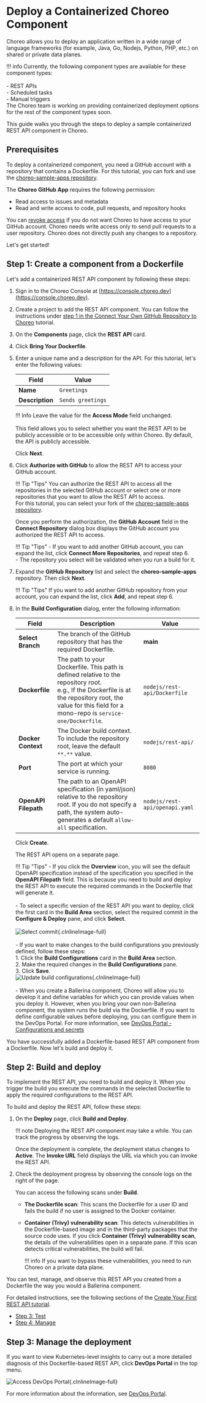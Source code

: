# Deploy a Containerized Choreo Component

Choreo allows you to deploy an application written in a wide range of language frameworks (for example, Java, Go, Nodejs, Python, PHP, etc.) on shared or private data planes.

!!! info
    Currently, the following component types are available for these component types:<br/><br/>
     - REST APIs<br/>
     - Scheduled tasks<br/>
     - Manual triggers<br/>
    The Choreo team is working on providing containerized deployment options for the rest of the component types soon.

This guide walks you through the steps to deploy a sample containerized REST API component in Choreo.

## Prerequisites

To deploy a containerized component, you need a GitHub account with a repository that contains a Dockerfile. For this tutorial, you can fork and use the [choreo-sample-apps repository](https://github.com/wso2/choreo-sample-apps).

The **Choreo GitHub App** requires the following permission:

 - Read access to issues and metadata
 - Read and write access to code, pull requests, and repository hooks

You can [revoke access](https://docs.github.com/en/authentication/keeping-your-account-and-data-secure/reviewing-your-authorized-integrations#reviewing-your-authorized-github-apps) if you do not want Choreo to have access to your GitHub account. Choreo needs write access only to send pull requests to a user repository. Choreo does not directly push any changes to a repository.

Let's get started!

## Step 1: Create a component from a Dockerfile

Let's add a containerized REST API component by following these steps:

1. Sign in to the Choreo Console at [https://console.choreo.dev](https://console.choreo.dev).

2. Create a project to add the REST API component. You can follow the instructions under [step 1 in the Connect Your Own GitHub Repository to Choreo](../connect-your-own-github-repository-to-choreo/#step-1-create-a-project-to-add-the-rest-api-component) tutorial.

3. On the **Components** page, click the **REST API** card.

4. Click **Bring Your Dockerfile**.

5. Enter a unique name and a description for the API. For this tutorial, let's enter the following values:

    | **Field**       | **Value**                             |
    |-----------------|---------------------------------------|
    | **Name**        | `Greetings`                       |
    | **Description** | `Sends greetings` |

    !!! Info
        Leave the value for the **Access Mode** field unchanged.<br/><br/>
        This field allows you to select whether you want the REST API to be publicly accessible or to be accessible only within Choreo. By default, the API is publicly accessible.

    Click **Next**.

6. Click **Authorize with GitHub** to allow the REST API to access your GitHub account.

    !!! Tip "Tips"
        You can authorize the REST API to access all the repositories in the selected GitHub account or select one or more repositories that you want to allow the REST API to access.<br/>
        For this tutorial, you can select your fork of the [choreo-sample-apps repository](https://github.com/wso2/choreo-sample-apps).

    Once you perform the authorization, the **GitHub Account** field in the **Connect Repository** dialog box displays the GitHub account you authorized the REST API to access. 

    !!! Tip "Tips"
        - If you want to add another GitHub account, you can expand the list, click **Connect More Repositories**, and repeat step 6.<br/>
        - The repository you select will be validated when you run a build for it.

8. Expand the **GitHub Repository** list and select the **choreo-sample-apps** repository. Then click **Next**.

    !!! Tip "Tips"
        If you want to add another GitHub repository from your account, you can expand the list, click **Add**, and repeat step 6.

9. In the **Build Configuration** dialog, enter the following information:

    | **Field**            | **Description**                                                                | **Value** |
    |----------------------|--------------------------------------------------------------------------------|-----------|
    | **Select Branch**    | The branch of the GitHub repository that has the required Dockerfile.| **main** |
    | **Dockerfile**       | The path to your Dockerfile. This path is defined relative to the repository root.<br/>e.g., If the Dockerfile is at the repository root, the value for this field for a mono-repo is `service-one/Dockerfile`.  | `nodejs/rest-api/Dockerfile` |
    | **Docker Context**   | The Docker build context. To include the repository root, leave the default `**.**` value. | `nodejs/rest-api/` |
    | **Port**             | The port at which your service is running. | `8080` |
    | **OpenAPI Filepath** | The path to an OpenAPI specification (in yaml/json) relative to the repository root. If you do not specify a path, the system auto-generates a default `allow-all` specification. | `nodejs/rest-api/openapi.yaml` |

     Click **Create**.

    The REST API opens on a separate page.

    !!! Tip "Tips"
        - If you click the **Overview** icon, you will see the default OpenAPI specification instead of the specification you specified in the **OpenAPI Filepath** field. This is because you need to build and deploy the REST API to execute the required commands in the Dockerfile that will generate it.<br/><br/>
        - To select a specific version of the REST API you want to deploy, click the first card in the **Build Area** section, select the required commit in the **Configure & Deploy** pane, and click **Select**. <br/><br/>
          ![Select commit](../assets/img/byoc/select-commits.png){.cInlineImage-full}<br/><br/>
        - If you want to make changes to the build configurations you previously defined, follow these steps:<br/> 1. Click the **Build Configurations** card in the **Build Area** section.<br/> 2. Make the required changes in the **Build Configurations** pane.<br/> 3. Click **Save**.<br/>
          ![Update build configurations](../assets/img/byoc/update-build-configurations.png){.cInlineImage-full}<br/><br/>
        - When you create a Ballerina component, Choreo will allow you to develop it and define variables for which you can provide values when you deploy it. However, when you bring your own non-Ballerina component, the system runs the build via the Dockerfile. If you want to define configurable values before deploying, you can configure them in the DevOps Portal. For more information, see [DevOps Portal - Configurations and secrets](../devops-portal.md#configurations-and-secrets)

You have successfully added a Dockerfile-based REST API component from a Dockerfile. Now let's build and deploy it.

## Step 2: Build and deploy 

To implement the REST API, you need to build and deploy it. When you trigger the build you execute the commands in the selected Dockerfile to apply the required configurations to the REST API.

To build and deploy the REST API, follow these steps:

1. On the **Deploy** page, click **Build and Deploy**.

    !!! note
        Deploying the REST API component may take a while. You can track the progress by observing the logs.

    Once the deployment is complete, the deployment status changes to **Active**. The **Invoke URL** field displays the URL via which you can invoke the REST API.

2. Check the deployment progress by observing the console logs on the right of the page.

    You can access the following scans under **Build**.

     - **The Dockerfile scan**: This scans the Dockerfile for a user ID and fails the build if no user is assigned to the Docker container.
   
     - **Container (Trivy) vulnerability scan**: This detects vulnerabilities in the Dockerfile-based image and in the third-party packages that the source code uses. If you click **Container (Trivy) vulnerability scan**, the details of the vulnerabilities open in a separate pane. If this scan detects critical vulnerabilities, the build will fail.
   
        !!! info
            If you want to bypass these vulnerabilities, you need to run Choreo on a private data plane.

You can test, manage, and observe this REST API you created from a Dockerfile the way you would a Ballerina component.

For detailed instructions, see the following sections of the [Create Your First REST API tutorial](create-your-first-rest-api.md).

- [Step 3: Test](create-your-first-rest-api.md#step-3-test)
- [Step 4: Manage](create-your-first-rest-api.md#step-4-manage)

## Step 3: Manage the deployment

If you want to view Kubernetes-level insights to carry out a more detailed diagnosis of this Dockerfile-based REST API, click **DevOps Portal** in the top menu.

![Access DevOps Portal](../assets/img/byoc/access-devops-portal.png){.cInlineImage-full}

For more information about the information, see [DevOps Portal](../devops-portal.md).
